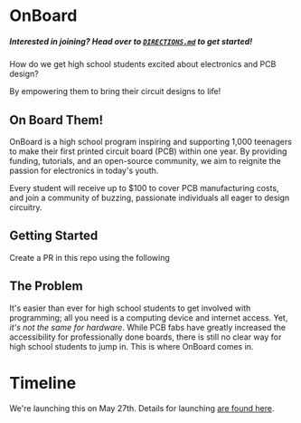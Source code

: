 # OnBoard

##### Interested in joining? Head over to [`DIRECTIONS.md`](./DIRECTIONS.md) to get started!

How do we get high school students excited about electronics and PCB design? 

By empowering them to bring their circuit designs to life!

## On Board Them!
OnBoard is a high school program inspiring and supporting 1,000 teenagers to make their first printed circuit board (PCB) within one year. By providing funding, tutorials, and an open-source community, we aim to reignite the passion for electronics in today's youth. 

Every student will receive up to $100 to cover PCB manufacturing costs, and join a community of buzzing, passionate individuals all eager to design circuitry.

## Getting Started
Create a PR in this repo using the following 

## The Problem
It's easier than ever for high school students to get involved with programming; all you need is a computing device and internet access. Yet, *it's not the same for hardware*. While PCB fabs have greatly increased the accessibility for professionally done boards, there is still no clear way for high school students to jump in. This is where OnBoard comes in.

# Timeline

We're launching this on May 27th. Details for launching [are found here](meta/2023-05-12_PROJECT_SCOPE.md#timeline-and-schedule).
